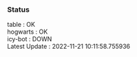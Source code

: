 ### Status


table : OK  
hogwarts : OK  
icy-bot : DOWN  
Latest Update : 2022-11-21 10:11:58.755936
